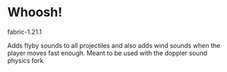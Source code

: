 # Whoosh!
fabric-1.21.1

Adds flyby sounds to all projectiles and also adds wind sounds when the player moves fast enough. Meant to be used with the doppler sound physics fork
